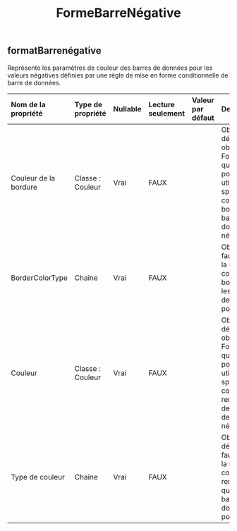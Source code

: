 ﻿---
title: FormeBarreNégative
second_title: Aspose.Cells Cloud Documen
type: docs
url: /fr/specification/model/negativebarformat/
description: "Aspose.Cells Spécification du modèle cloud : NegativeBarFormat. Gérez sans effort Excel et d'autres feuilles de calcul avec des fonctionnalités telles que l'ouverture, la génération, l'édition, le fractionnement, la fusion, la comparaison et la conversion."
weight: 50
---
## **formatBarrenégative**

 Représente les paramètres de couleur des barres de données pour les valeurs négatives définies par une règle de mise en forme conditionnelle de barre de données.

| Nom de la propriété| Type de propriété| Nullable| Lecture seulement| Valeur par défaut| Description|
|:- |:- |:- |:- |:- |:- |
| Couleur de la bordure| Classe : Couleur| Vrai| FAUX||Obtient ou définit un objet FormatColor que vous pouvez utiliser pour spécifier la couleur de bordure des barres de données négatives.|
| BorderColorType| Chaîne| Vrai| FAUX|| Obtient s’il faut utiliser la même couleur de bordure que les barres de données positives.|
| Couleur| Classe : Couleur| Vrai| FAUX|| Obtient ou définit un objet FormatColor que vous pouvez utiliser pour spécifier la couleur de remplissage des barres de données négatives.|
| Type de couleur| Chaîne| Vrai| FAUX|| Obtient ou définit s'il faut utiliser la même couleur de remplissage que les barres de données positives.|

